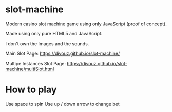 # slot-machine
Modern casino slot machine game using only JavaScript (proof of concept).

Made using only pure HTML5 and JavaScript.

I don't own the Images and the sounds. 

Main Slot Page:
https://divouz.github.io/slot-machine/

Multipe Instances Slot Page:
https://divouz.github.io/slot-machine/multiSlot.html


# How to play
Use space to spin
Use up / down arrow to change bet
